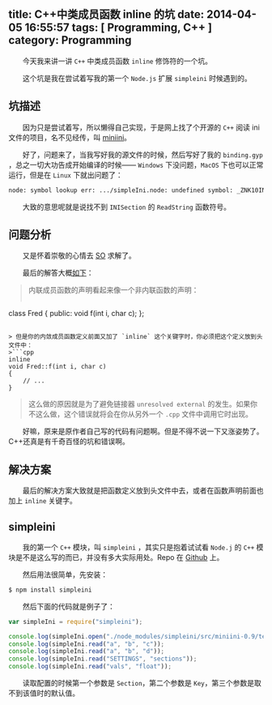 title: C++中类成员函数 inline 的坑
date: 2014-04-05 16:55:57
tags: [ Programming, C++ ]
category: Programming
---

　　今天我来讲一讲 `C++` 中类成员函数 `inline` 修饰符的一个坑。

　　这个坑是我在尝试着写我的第一个 `Node.js` 扩展 `simpleini` 时候遇到的。

## 坑描述

　　因为只是尝试着写，所以懒得自己实现，于是网上找了个开源的 `C++` 阅读 ini 文件的项目，名不见经传，叫 [miniini](http://miniini.tuxfamily.org/)。

　　好了，问题来了，当我写好我的源文件的时候，然后写好了我的 `binding.gyp` ，总之一切大功告成开始编译的时候—— `Windows` 下没问题，`MacOS` 下也可以正常运行，但是在 `Linux` 下就出问题了：

```sh
node: symbol lookup err: .../simpleIni.node: undefined symbol: _ZNK10INISection10ReadStringEPKcRS1_
```

　　大致的意思呢就是说找不到 `INISection` 的 `ReadString` 函数符号。

## 问题分析

　　又是怀着崇敬的心情去 [SO](http://stackoverflow.com/questions/22868307/undefined-symbol-in-node-js-c-addon-under-linux-why) 求解了。

　　最后的解答大概[如下](http://isocpp.org/wiki/faq/inline-functions#inline-member-fns)：

> 内联成员函数的声明看起来像一个非内联函数的声明：
>```cpp
class Fred {
public:
    void f(int i, char c);
};
```

> 但是你的内敛成员函数定义前面又加了 `inline` 这个关键字时，你必须把这个定义放到头文件中：
>```cpp
inline
void Fred::f(int i, char c)
{
    // ...
}
```

> 这么做的原因就是为了避免链接器 `unresolved external` 的发生。如果你不这么做，这个错误就将会在你从另外一个 `.cpp` 文件中调用它时出现。


　　好嘛，原来是原作者自己写的代码有问题啊。但是不得不说一下又涨姿势了。C++还真是有千奇百怪的坑和错误啊。

## 解决方案

　　最后的解决方案大致就是把函数定义放到头文件中去，或者在函数声明前面也加上 `inline` 关键字。
  
## simpleini

　　我的第一个 `C++` 模块，叫 `simpleini` ，其实只是抱着试试看 `Node.j` 的 `C++` 模块是不是这么写的而已，并没有多大实际用处。Repo 在 [Github](https://github.com/XadillaX/node-simple-ini) 上。

　　然后用法很简单，先安装：

```sh
$ npm install simpleini
```

　　然后下面的代码就是例子了：

```javascript
var simpleIni = require("simpleini");

console.log(simpleIni.open("./node_modules/simpleini/src/miniini-0.9/test/test.ini"));
console.log(simpleIni.read("a", "b", "c"));
console.log(simpleIni.read("a", "b", "d"));
console.log(simpleIni.read("SETTINGS", "sections"));
console.log(simpleIni.read("vals", "float"));
```

　　读取配置的时候第一个参数是 `Section`，第二个参数是 `Key`，第三个参数是取不到该值时的默认值。
